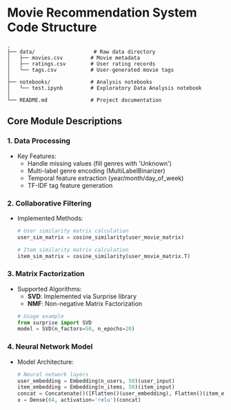 # Movie Recommendation System Code Structure

```
.
├── data/                   # Raw data directory
│   ├── movies.csv         # Movie metadata 
│   ├── ratings.csv        # User rating records 
│   └── tags.csv           # User-generated movie tags
│
├── notebooks/             # Analysis notebooks
│   └── test.ipynb         # Exploratory Data Analysis notebook
│
└── README.md              # Project documentation
```

## Core Module Descriptions

### 1. Data Processing 
- Key Features:
  - Handle missing values (fill genres with 'Unknown')
  - Multi-label genre encoding (MultiLabelBinarizer)
  - Temporal feature extraction (year/month/day_of_week)
  - TF-IDF tag feature generation

### 2. Collaborative Filtering 
- Implemented Methods:
  ```python
  # User similarity matrix calculation
  user_sim_matrix = cosine_similarity(user_movie_matrix)
  
  # Item similarity matrix calculation
  item_sim_matrix = cosine_similarity(user_movie_matrix.T)
  ```

### 3. Matrix Factorization 
- Supported Algorithms:
  - **SVD**: Implemented via Surprise library
  - **NMF**: Non-negative Matrix Factorization
  ```python
  # Usage example
  from surprise import SVD
  model = SVD(n_factors=50, n_epochs=20)
  ```

### 4. Neural Network Model 
- Model Architecture:
  ```python
  # Neural network layers
  user_embedding = Embedding(n_users, 50)(user_input)
  item_embedding = Embedding(n_items, 50)(item_input)
  concat = Concatenate()([Flatten()(user_embedding), Flatten()(item_embedding)])
  x = Dense(64, activation='relu')(concat)
  ```

